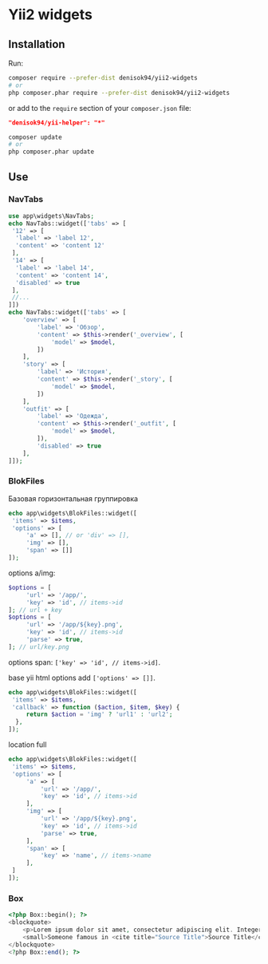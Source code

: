 # Yii2 widgets

## Installation

Run:

```bash
composer require --prefer-dist denisok94/yii2-widgets
# or
php composer.phar require --prefer-dist denisok94/yii2-widgets
```

or add to the `require` section of your `composer.json` file:

```json
"denisok94/yii-helper": "*"
```

```bash
composer update
# or
php composer.phar update
```

## Use

### NavTabs

```php
use app\widgets\NavTabs;
echo NavTabs::widget(['tabs' => [
 '12' => [
  'label' => 'label 12',
  'content' => 'content 12'
 ],
 '14' => [
  'label' => 'label 14',
  'content' => 'content 14',
  'disabled' => true
 ],
 //...
]])
echo NavTabs::widget(['tabs' => [
    'overview' => [
        'label' => 'Обзор',
        'content' => $this->render('_overview', [
            'model' => $model,
        ])
    ],
    'story' => [
        'label' => 'История',
        'content' => $this->render('_story', [
            'model' => $model,
        ])
    ],
    'outfit' => [
        'label' => 'Одежда',
        'content' => $this->render('_outfit', [
            'model' => $model,
        ]),
        'disabled' => true
    ],
]]);
```

### BlokFiles

Базовая горизонтальная группировка

```php
echo app\widgets\BlokFiles::widget([
 'items' => $items, 
 'options' => [
     'a' => [], // or 'div' => [],
     'img' => [], 
     'span' => []]
]);
```
options a/img:

```php
$options = [
     'url' => '/app/',
     'key' => 'id', // items->id
]; // url + key
$options = [
     'url' => '/app/${key}.png',
     'key' => 'id', // items->id
     'parse' => true,
]; // url/key.png
```

options span: `['key' => 'id', // items->id]`.

base yii html options add `['options' => []]`.


```php
echo app\widgets\BlokFiles::widget([
 'items' => $items, 
 'callback' => function ($action, $item, $key) {
     return $action = 'img' ? 'url1' : 'url2';
  },
]);
```

location full
```php
echo app\widgets\BlokFiles::widget([
 'items' => $items, 
 'options' => [
     'a' => [
         'url' => '/app/',
         'key' => 'id', // items->id
     ], 
     'img' => [
         'url' => '/app/${key}.png',
         'key' => 'id', // items->id
         'parse' => true,
     ],
     'span' => [
         'key' => 'name', // items->name
     ], 
 ]
]);
```

### Box

```php
<?php Box::begin(); ?>
<blockquote>
    <p>Lorem ipsum dolor sit amet, consectetur adipiscing elit. Integer posuere erat a ante.</p>
    <small>Someone famous in <cite title="Source Title">Source Title</cite></small>
</blockquote>
<?php Box::end(); ?>
```
